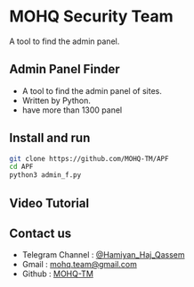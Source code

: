 # MOHQ Security Team
A tool to find the admin panel.

## Admin Panel Finder
+ A tool to find the admin panel of sites.
+ Written by Python.
+ have more than 1300 panel

## Install and run
```bash
git clone https://github.com/MOHQ-TM/APF
cd APF
python3 admin_f.py
```

## Video Tutorial


## Contact us
- Telegram Channel : [@Hamiyan_Haj_Qassem](https://t.me/Hamiyan_Haj_Qassem)
- Gmail : [mohq.team@gmail.com](mailto:mohq.team@gmail.com)
- Github : [MOHQ-TM](https://github.com/MOHQ-TM)
